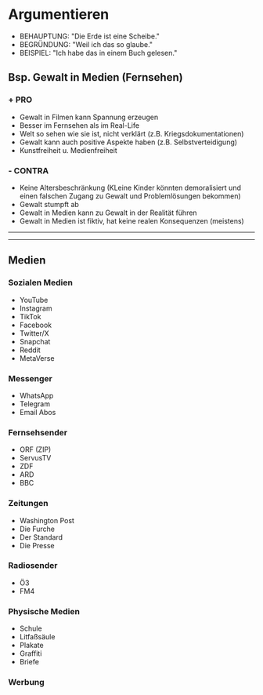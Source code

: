 # Argumentieren

- BEHAUPTUNG: "Die Erde ist eine Scheibe."
- BEGRÜNDUNG: "Weil ich das so glaube."
- BEISPIEL: "Ich habe das in einem Buch gelesen."

## Bsp. Gewalt in Medien (Fernsehen)

### + PRO

- Gewalt in Filmen kann Spannung erzeugen
- Besser im Fernsehen als im Real-Life
- Welt so sehen wie sie ist, nicht verklärt (z.B. Kriegsdokumentationen)
- Gewalt kann auch positive Aspekte haben (z.B. Selbstverteidigung)
- Kunstfreiheit u. Medienfreiheit

### - CONTRA

- Keine Altersbeschränkung (KLeine Kinder könnten demoralisiert und einen falschen Zugang zu Gewalt und Problemlösungen bekommen)
- Gewalt stumpft ab
- Gewalt in Medien kann zu Gewalt in der Realität führen
- Gewalt in Medien ist fiktiv, hat keine realen Konsequenzen (meistens)

---
---

## Medien

### Sozialen Medien

- YouTube
- Instagram
- TikTok
- Facebook
- Twitter/X
- Snapchat
- Reddit
- MetaVerse

### Messenger

- WhatsApp
- Telegram
- Email Abos

### Fernsehsender

- ORF (ZIP)
- ServusTV
- ZDF
- ARD
- BBC

### Zeitungen

- Washington Post
- Die Furche
- Der Standard
- Die Presse

### Radiosender

- Ö3
- FM4

### Physische Medien

- Schule
- Litfaßsäule
- Plakate
- Graffiti
- Briefe

### Werbung
